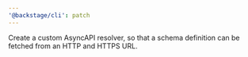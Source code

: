 ```yaml
---
'@backstage/cli': patch
---
```


Create a custom AsyncAPI resolver, so that a schema definition can be fetched from an HTTP and HTTPS URL.
